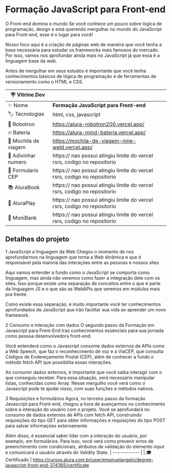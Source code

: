 # Formação JavaScript para Front-end

O Front-end domina o mundo
Se você conhece um pouco sobre lógica de programação, design e está querendo mergulhar no mundo do JavaScript para Front-end, esse é o lugar para você!

Nosso foco aqui é a criação de páginas web de maneira que você tenha a base necessária para estudar os frameworks mais famosos do mercado. Por isso, vamos nos aprofundar ainda mais no JavaScript já que essa é a linguagem base da web.

Antes de mergulhar em seus estudos é importante que você tenha conhecimentos básicos de lógica de programação e de ferramentas de versionamento como o HTML e CSS.

| :placard: Vitrine.Dev |     |
| -------------  | --- |
| :sparkles: Nome     | **Formação JavaScript para Front-end**
| :label: Tecnologias | html, css, javascript
| :rocket: Robotron   | https://alura-robotron200.vercel.app/
| :fire: Bateria      | https://alura-mind-bateria.vercel.app/
| 🎒 Mochila de viagem | https://mochila-de-viagem-nine-weld.vercel.app/
| 🔢 Adivinhar numero | https:// nao possui atingiu limite do vercel rsrs, codigo no repositorio
| 🔭 Formulario CEP   | https:// nao possui atingiu limite do vercel rsrs, codigo no repositorio
| 📚 AluraBook        | https:// nao possui atingiu limite do vercel rsrs, codigo no repositorio
| 🔌 AluraPlay        | https:// nao possui atingiu limite do vercel rsrs, codigo no repositorio
| 💸 MoniBank         | https:// nao possui atingiu limite do vercel rsrs, codigo no repositorio

<!-- Inserir imagem com a #vitrinedev ao final do link -->
<!-- ![](https://via.placeholder.com/1200x500.png?text=imagem+lindona+do+meu+projeto#vitrinedev) -->

## Detalhes do projeto

1
JavaScript a linguagem da Web
Chegou o momento de nos aprofundarmos na linguagem que torna a Web dinâmica e que é responsável pela maioria das interações entre as pessoas e nossos sites

Aqui vamos entender a fundo como o JavaScript se comporta como linguagem, mas ainda não veremos como fazer a integração dele com os sites. Isso porque existe uma separação de conceitos entre o que é parte da linguagem JS e o que são as WebAPIs que veremos em módulos mais pra frente.

Como existe essa separação, é muito importante você ter conhecimentos aprofundados de JavaScript que irão facilitar sua vida ao aprender um novo framework.

2
Consumo e interação com dados
O segundo passo da Formação em Javascript para Front-End traz conhecimentos essenciais para sua jornada como pessoa desenvolvedora front-end.

Você entenderá como o Javascript consome dados externos de APIs como a Web Speech, que faz o reconhecimento de voz e a ViaCEP, que consulta Códigos de Endereçamento Postal (CEP), além de conhecer a fundo o método fetch API que possibilita essas interações.

Ao consumir dados externos, é importante que você saiba interagir com o que conseguiu receber. Para essa situação, será necessário manipular listas, conhecidas como Array. Nesse mergulho você verá como o Javascript pode te ajudar nisso, com suas funções e métodos nativos.

3
Requisições e formulários
Agora, no terceiro passo da formação Javascript para Front-end, chegou a hora de avançarmos no conhecimento sobre a interação do usuário com o projeto. Você se aprofundará no consumo de dados externos de APIs com fetch API, construindo requisições do tipo GET para obter informações e requisições do tipo POST para salvar informações externamente.

Além disso, é essencial saber lidar com a interação do usuário, por exemplo, em formulários. Para isso, você verá como prevenir erros de preenchimento com condicionais, atributos de validação do elemento input e comunicará o usuário através do Validity State.
| -------------   |
| 🎓 Certificado  | https://cursos.alura.com.br/user/emanuelangelo/degree-javascript-front-end-374365/certificate
